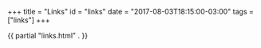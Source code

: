 +++
title = "Links"
id = "links"
date = "2017-08-03T18:15:00-03:00"
tags = ["links"]
+++

{{ partial "links.html" . }}
